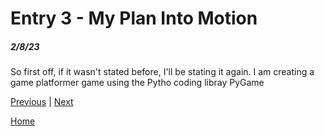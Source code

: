 # Entry 3 - My Plan Into Motion
##### 2/8/23

So first off, if it wasn't stated before, I'll be stating it again. I am creating a game platformer game using the Pytho coding libray PyGame

[Previous](entry02.md) | [Next](entry04.md)

[Home](../README.md)
